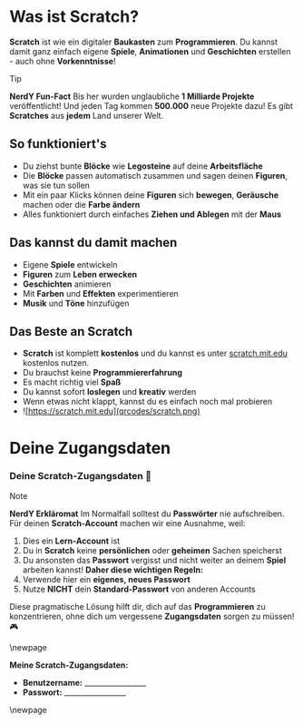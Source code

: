 # Was ist Scratch?

**Scratch** ist wie ein digitaler **Baukasten** zum **Programmieren**. Du kannst damit ganz einfach eigene **Spiele**, **Animationen** und **Geschichten** erstellen - auch ohne **Vorkenntnisse**!

> [!TIP]
> **NerdY Fun-Fact**
> Bis her wurden unglaubliche **1 Milliarde Projekte** veröffentlicht! Und jeden Tag kommen **500.000** neue Projekte dazu! Es gibt **Scratches** aus **jedem** Land unserer Welt.

## So funktioniert's

- Du ziehst bunte **Blöcke** wie **Legosteine** auf deine **Arbeitsfläche**
- Die **Blöcke** passen automatisch zusammen und sagen deinen **Figuren**, was sie tun sollen
- Mit ein paar Klicks können deine **Figuren** sich **bewegen**, **Geräusche** machen oder die **Farbe ändern**
- Alles funktioniert durch einfaches **Ziehen und Ablegen** mit der **Maus**

## Das kannst du damit machen

- Eigene **Spiele** entwickeln
- **Figuren** zum **Leben erwecken**
- **Geschichten** animieren
- Mit **Farben** und **Effekten** experimentieren
- **Musik** und **Töne** hinzufügen

## Das Beste an Scratch

- **Scratch** ist komplett **kostenlos** und du kannst es unter [scratch.mit.edu](https://scratch.mit.edu) kostenlos nutzen.
- Du brauchst keine **Programmiererfahrung**
- Es macht richtig viel **Spaß**
- Du kannst sofort **loslegen** und **kreativ** werden
- Wenn etwas nicht klappt, kannst du es einfach noch mal probieren
- ![https://scratch.mit.edu](qrcodes/scratch.png)

# Deine Zugangsdaten

### Deine Scratch-Zugangsdaten 🔑

> [!NOTE]
> **NerdY Erkläromat**
> Im Normalfall solltest du **Passwörter** nie aufschreiben. Für deinen **Scratch-Account** machen wir eine Ausnahme, weil:
> 1. Dies ein **Lern-Account** ist
> 2. Du in **Scratch** keine **persönlichen** oder **geheimen** Sachen speicherst
> 3.  Du ansonsten das **Passwort** vergisst und nicht weiter an deinem **Spiel** arbeiten kannst! 
> **Daher diese wichtigen Regeln:**
> 1. Verwende hier ein **eigenes, neues Passwort**
> 2. Nutze **NICHT** dein **Standard-Passwort** von anderen Accounts

Diese pragmatische Lösung hilft dir, dich auf das **Programmieren** zu konzentrieren, ohne dich um vergessene **Zugangsdaten** sorgen zu müssen! 🎮

\newpage

**Meine Scratch-Zugangsdaten:**

- **Benutzername:** _________________
- **Passwort:** _________________

\newpage

